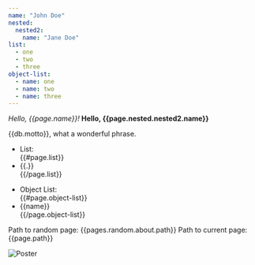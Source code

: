 ```yaml
---
name: "John Doe"
nested:
  nested2:
    name: "Jane Doe"
list:
  - one
  - two
  - three
object-list:
  - name: one
  - name: two
  - name: three
---
```


*Hello, {{page.name}}!*
__Hello, {{page.nested.nested2.name}}__

{{db.motto}}, what a wonderful phrase.

<ul>
  <li>List:</li>
  {{#page.list}}
  <li>{{.}}</li>
  {{/page.list}}
</ul>

<ul>
  <li>Object List:</li>
  {{#page.object-list}}
  <li>{{name}}</li>
  {{/page.object-list}}
</ul>

Path to random page: {{pages.random.about.path}}
Path to current page: {{page.path}}

![Poster](assets/poster.{{prints.assets.poster_jpg}}.jpg)
